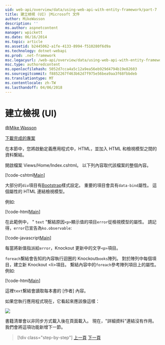 ```yaml
---
uid: web-api/overview/data/using-web-api-with-entity-framework/part-7
title: 建立檢視 (UI) |Microsoft 文件
author: MikeWasson
description: ''
ms.author: aspnetcontent
manager: wpickett
ms.date: 06/16/2014
ms.topic: article
ms.assetid: b2445062-a1fe-4133-8994-f510280f6d9a
ms.technology: dotnet-webapi
ms.prod: .net-framework
msc.legacyurl: /web-api/overview/data/using-web-api-with-entity-framework/part-7
msc.type: authoredcontent
ms.openlocfilehash: 5052d7cca4a5c12a9ea56eb929d4794b19e82603
ms.sourcegitcommit: f8852267f463b62d7f975e56bea9aa3f68fbbdeb
ms.translationtype: MT
ms.contentlocale: zh-TW
ms.lasthandoff: 04/06/2018
---
```

<a name="create-the-view-ui"></a>建立檢視 (UI)
====================
由[Mike Wasson](https://github.com/MikeWasson)

[下載完成的專案](https://github.com/MikeWasson/BookService)

在本節中，您將啟動定義應用程式中，HTML，並加入 HTML 和檢視模型之間的資料繫結。

開啟檔案 Views/Home/Index.cshtml。 以下列內容取代該檔案的整個內容。

[!code-cshtml[Main](part-7/samples/sample1.cshtml)]

大部分的`div`項目有[Bootstrap](http://getbootstrap.com/)樣式設定。 重要的項目會具有`data-bind`屬性。 這個屬性的 HTML 連結檢視模型。

例如: 

[!code-html[Main](part-7/samples/sample2.html)]

在此範例中， &quot; `text` &quot;繫結原因`<p>`顯示值的項目`error`從檢視模型的屬性。 請記得，`error`已宣告為`ko.observable`:

[!code-javascript[Main](part-7/samples/sample3.js)]

每當將新值指派給`error`，Knockout 更新中的文字`<p>`項目。

`foreach`繫結會告知的內容執行迴圈的 Knockout`books`陣列。 對於陣列中每個項目，建立新 Knockout &lt;li&gt;項目。 繫結內容中的`foreach`參考陣列項目上的屬性。 例如: 

[!code-html[Main](part-7/samples/sample4.html)]

這裡`text`繫結會讀取每本書的 [作者] 內容。

如果您執行應用程式現在，它看起來應該像這樣：

![](part-7/_static/image1.png)

書籍清單會以非同步方式載入後在頁面載入。 現在，&quot;詳細資料&quot;連結沒有作用。 我們會將這項功能新增下一節。

> [!div class="step-by-step"]
> [上一頁](part-6.md)
> [下一頁](part-8.md)
